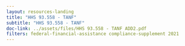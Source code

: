 ```yaml
---
layout: resources-landing
title: "HHS 93.558 - TANF"
subtitle: "HHS 93.558 - TANF"
doc-link: ../assets/files/HHS 93.558 - TANF ADD2.pdf
filters: federal-financial-assistance compliance-supplement 2021
---
```

